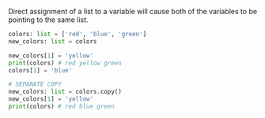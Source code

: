 Direct assignment of a list to a variable will cause both of the variables to be pointing to the same list.

```python
colors: list = ['red', 'blue', 'green']
new_colors: list = colors

new_colors[1] = 'yellow'
print(colors) # red yellow green
colors[1] = 'blue'

# SEPARATE COPY 
new_colors: list = colors.copy()
new_colors[1] = 'yellow'
print(colors) # red blue green
```
